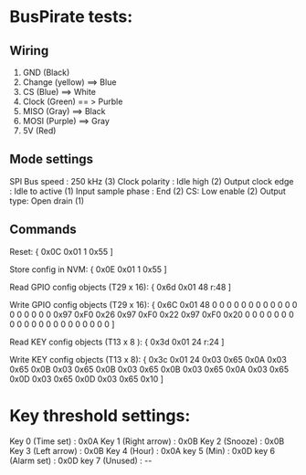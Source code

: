 
BusPirate tests:
===================

Wiring
--------
1. GND (Black)
2. Change (yellow) ==> Blue
3. CS (Blue) ==> White
4. Clock (Green) == > Purble
5. MISO (Gray) ==> Black
6. MOSI (Purple) ==> Gray
7. 5V (Red)


Mode settings
--------------

SPI
Bus speed : 250 kHz (3)
Clock polarity : Idle high (2)
Output clock edge : Idle to active (1)
Input sample phase : End (2)
CS: Low enable (2)
Output type: Open drain (1)


Commands
--------

Reset:
{ 0x0C 0x01 1 0x55 ]


Store config in NVM:
{ 0x0E 0x01 1 0x55 ]


Read GPIO config objects (T29 x 16):
{ 0x6d 0x01 48 r:48 ]


Write GPIO config objects (T29 x 16):
{ 0x6C 0x01 48 0 0 0 0 0 0 0 0 0 0 0 0 0 0 0 0 0 0 0x97 0xF0 0x26 0x97 0xF0 0x22 0x97 0xF0 0x20 0 0 0 0 0 0 0 0 0 0 0 0 0 0 0 0 0 0 0 0 0 ]


Read KEY config objects (T13 x 8 ):
{ 0x3d 0x01 24 r:24 ]


Write KEY config objects (T13 x 8):
{ 0x3c 0x01 24 0x03 0x65 0x0A 0x03 0x65 0x0B 0x03 0x65 0x0B 0x03 0x65 0x0B 0x03 0x65 0x0A 0x03 0x65 0x0D 0x03 0x65 0x0D 0x03 0x65 0x10 ]



Key threshold settings:
=======================

Key 0 (Time set)        : 0x0A
Key 1 (Right arrow)     : 0x0B
Key 2 (Snooze)          : 0x0B
Key 3 (Left arrow)      : 0x0B
Key 4 (Hour)            : 0x0A
key 5 (Min)             : 0x0D
key 6 (Alarm set)       : 0x0D
key 7 (Unused)          : --